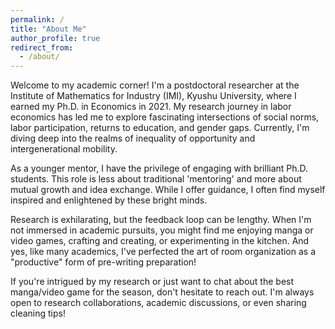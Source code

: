 ```yaml
---
permalink: /
title: "About Me"
author_profile: true
redirect_from: 
  - /about/
---
```


Welcome to my academic corner! I'm a postdoctoral researcher at the Institute of Mathematics for Industry (IMI), Kyushu University, where I earned my Ph.D. in Economics in 2021. My research journey in labor economics has led me to explore fascinating intersections of social norms, labor participation, returns to education, and gender gaps. Currently, I'm diving deep into the realms of inequality of opportunity and intergenerational mobility.

As a younger mentor, I have the privilege of engaging with brilliant Ph.D. students. This role is less about traditional 'mentoring' and more about mutual growth and idea exchange. While I offer guidance, I often find myself inspired and enlightened by these bright minds.

Research is exhilarating, but the feedback loop can be lengthy. When I'm not immersed in academic pursuits, you might find me enjoying manga or video games, crafting and creating, or experimenting in the kitchen. And yes, like many academics, I've perfected the art of room organization as a "productive" form of pre-writing preparation!

If you're intrigued by my research or just want to chat about the best manga/video game for the season, don't hesitate to reach out. I'm always open to research collaborations, academic discussions, or even sharing cleaning tips!
